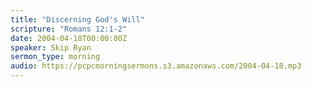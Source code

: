 ```yaml
---
title: "Discerning God's Will"
scripture: "Romans 12:1-2"
date: 2004-04-18T00:00:00Z
speaker: Skip Ryan
sermon_type: morning
audio: https://pcpcmorningsermons.s3.amazonaws.com/2004-04-18.mp3 
---
```



